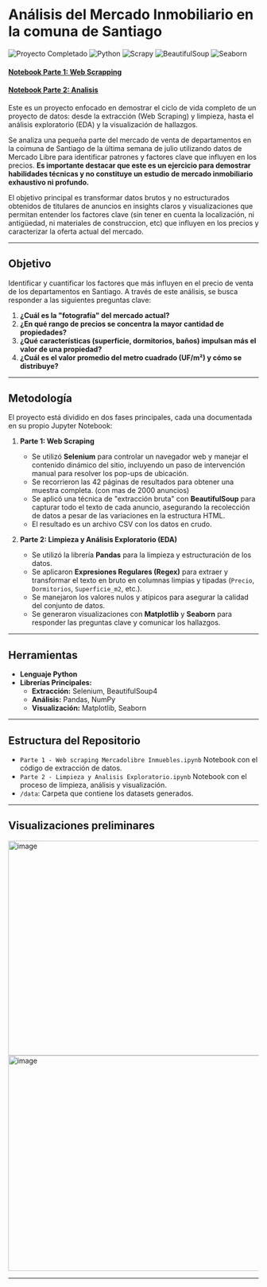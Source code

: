 # Análisis del Mercado Inmobiliario en la comuna de Santiago 

<p align="left">
  <img src="https://img.shields.io/badge/Proyecto_Completado-%E2%9C%94-2ECC71?style=flat-square&logo=checkmarx&logoColor=white" alt="Proyecto Completado"/>
  <img src="https://img.shields.io/badge/Python-3.9%2B-3776AB?style=flat-square&logo=python&logoColor=white" alt="Python"/>
  <img src="https://img.shields.io/badge/Scrapy-Web_Scraping-23A1D1?style=flat-square&logo=scrapy&logoColor=white" alt="Scrapy"/>
  <img src="https://img.shields.io/badge/BeautifulSoup-Parsing_HTML-8B4513?style=flat-square&logo=beautifulsoup&logoColor=white" alt="BeautifulSoup"/>
  <img src="https://img.shields.io/badge/Seaborn-Visualización-4C72B0?style=flat-square&logo=seaborn&logoColor=white" alt="Seaborn"/>
</p>

#### [Notebook Parte 1: Web Scrapping](https://github.com/Ricardouchub/Web-Scraping-Mercadolibre-Inmuebles/blob/main/Parte%201%20-%20Web%20scraping%20Mercadolibre%20Inmuebles.ipynb)
#### [Notebook Parte 2: Analisis](https://github.com/Ricardouchub/Web-Scraping-Mercadolibre-Inmuebles/blob/main/Parte%202%20-%20Limpieza%20y%20Analisis%20Exploratorio%20de%20Datos%20(EDA).ipynb)

Este es un proyecto enfocado en demostrar el ciclo de vida completo de un proyecto de datos: desde la extracción (Web Scraping) y limpieza, hasta el análisis exploratorio (EDA) y la visualización de hallazgos.

Se analiza una pequeña parte del mercado de venta de departamentos en la coimuna de Santiago de la última semana de julio utilizando datos de Mercado Libre para identificar patrones y factores clave que influyen en los precios. **Es importante destacar que este es un ejercicio para demostrar habilidades técnicas y no constituye un estudio de mercado inmobiliario exhaustivo ni profundo.**

El objetivo principal es transformar datos brutos y no estructurados obtenidos de titulares de anuncios en insights claros y visualizaciones que permitan entender los factores clave (sin tener en cuenta la localización, ni antigüedad, ni materiales de construccion, etc) que influyen en los precios y caracterizar la oferta actual del mercado.

---
##  Objetivo 

Identificar y cuantificar los factores que más influyen en el precio de venta de los departamentos en Santiago. A través de este análisis, se busca responder a las siguientes preguntas clave:

1.  **¿Cuál es la "fotografía" del mercado actual?** 
2.  **¿En qué rango de precios se concentra la mayor cantidad de propiedades?**
3.  **¿Qué características (superficie, dormitorios, baños) impulsan más el valor de una propiedad?**
4.  **¿Cuál es el valor promedio del metro cuadrado (UF/m²) y cómo se distribuye?**

---
##  Metodología

El proyecto está dividido en dos fases principales, cada una documentada en su propio Jupyter Notebook:

1.  **Parte 1: Web Scraping**
    * Se utilizó **Selenium** para controlar un navegador web y manejar el contenido dinámico del sitio, incluyendo un paso de intervención manual para resolver los pop-ups de ubicación.
    * Se recorrieron las 42 páginas de resultados para obtener una muestra completa. (con mas de 2000 anuncios)
    * Se aplicó una técnica de "extracción bruta" con **BeautifulSoup** para capturar todo el texto de cada anuncio, asegurando la recolección de datos a pesar de las variaciones en la estructura HTML.
    * El resultado es un archivo CSV con los datos en crudo.

2.  **Parte 2: Limpieza y Análisis Exploratorio (EDA)**
    * Se utilizó la librería **Pandas** para la limpieza y estructuración de los datos.
    * Se aplicaron **Expresiones Regulares (Regex)** para extraer y transformar el texto en bruto en columnas limpias y tipadas (`Precio`, `Dormitorios`, `Superficie_m2`, etc.).
    * Se manejaron los valores nulos y atípicos para asegurar la calidad del conjunto de datos.
    * Se generaron visualizaciones con **Matplotlib** y **Seaborn** para responder las preguntas clave y comunicar los hallazgos.

---
## Herramientas

* **Lenguaje Python**
* **Librerías Principales:**
    * **Extracción:** Selenium, BeautifulSoup4
    * **Análisis:** Pandas, NumPy
    * **Visualización:** Matplotlib, Seaborn

---
## Estructura del Repositorio

* `Parte 1 - Web scraping Mercadolibre Inmuebles.ipynb` Notebook con el código de extracción de datos.
* `Parte 2 - Limpieza y Analisis Exploratorio.ipynb` Notebook con el proceso de limpieza, análisis y visualización.
* `/data`: Carpeta que contiene los datasets generados.

---
## Visualizaciones preliminares

<img width="704" height="432" alt="image" src="https://github.com/user-attachments/assets/f825ad24-014f-413a-9d27-d49ae6fa1436" />



<img width="602" height="434" alt="image" src="https://github.com/user-attachments/assets/cbfbb361-a126-416c-bbd0-ff0591327b3c" />


---
